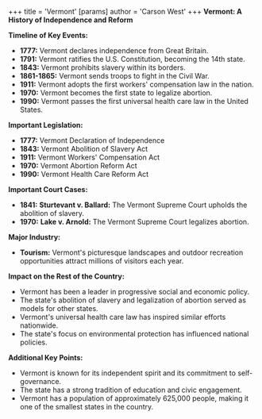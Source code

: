 +++
 title = 'Vermont'
[params]
	author = 'Carson West'
+++
**Vermont: A History of Independence and Reform**

**Timeline of Key Events:**

* **1777:** Vermont declares independence from Great Britain.
* **1791:** Vermont ratifies the U.S. Constitution, becoming the 14th state.
* **1843:** Vermont prohibits slavery within its borders.
* **1861-1865:** Vermont sends troops to fight in the Civil War.
* **1911:** Vermont adopts the first workers' compensation law in the nation.
* **1970:** Vermont becomes the first state to legalize abortion.
* **1990:** Vermont passes the first universal health care law in the United States.

**Important Legislation:**

* **1777:** Vermont Declaration of Independence
* **1843:** Vermont Abolition of Slavery Act
* **1911:** Vermont Workers' Compensation Act
* **1970:** Vermont Abortion Reform Act
* **1990:** Vermont Health Care Reform Act

**Important Court Cases:**

* **1841:** **Sturtevant v. Ballard:** The Vermont Supreme Court upholds the abolition of slavery.
* **1970:** **Lake v. Arnold:** The Vermont Supreme Court legalizes abortion.

**Major Industry:**

* **Tourism:** Vermont's picturesque landscapes and outdoor recreation opportunities attract millions of visitors each year.

**Impact on the Rest of the Country:**

* Vermont has been a leader in progressive social and economic policy.
* The state's abolition of slavery and legalization of abortion served as models for other states.
* Vermont's universal health care law has inspired similar efforts nationwide.
* The state's focus on environmental protection has influenced national policies.

**Additional Key Points:**

* Vermont is known for its independent spirit and its commitment to self-governance.
* The state has a strong tradition of education and civic engagement.
* Vermont has a population of approximately 625,000 people, making it one of the smallest states in the country.